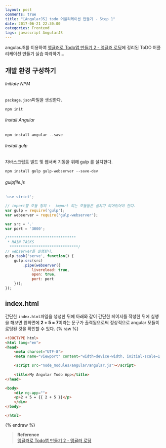 ```yaml
---
layout: post
comments: true
title: "[AngularJS] todo 어플리케이션 만들기 - Step 1"
date: 2017-06-21 22:30:00
categories: Frontend
tags: javascript AngularJS
---
```


angularJS를 이용하여 [앵귤러로 Todo앱 만들기 2 - 앵귤러 로딩](http://blog.jeonghwan.net/lectures/todomvc-angular/2/)에 정리된 ToDO 어플리케이션 만들기 실습 따라하기…

##   개발 환경 구성하기
###### Initiate NPM 
`package.json`파일을 생성한다.
```
npm init
```

###### Install Angular
```
npm install angular --save
```

###### Install gulp
자바스크립트 빌드 및 웹서버 기동을 위해 gulp 를 설치한다.
```
npm install gulp gulp-webserver --save-dev
```

###### gulpfile.js
```javascript
'use strict';

// import할 모듈 정의 :  import 되는 모듈들은 설치가 되어있어야 한다.
var gulp = require('gulp');
var webserver = require('gulp-webserver');

var src = '.'
var port = '3000';

/*******************************
 * MAIN TASKS
  *******************************/
// webserver를 실행한다.
gulp.task('serve', function() {
    gulp.src(src)
    	.pipe(webserver({
            livereload: true,
            open: true,
            port: port
    }));
});
```


## index.html
간단한 `index.html`파일을 생성한 뒤에  아래와 같이 간단한 페이지를 작성한 뒤에 실행을 해보면 웹화면에 **2 + 5 = 7**이라는 문구가 출력됨으로써 정상적으로 angular 모듈이 로딩된 것을 확인할 수 있다.
{% raw %}
```html
<!DOCTYPE html>
<html lang="en">
<head>
	<meta charset="UTF-8">
	<meta name="viewport" content="width=device-width, initial-scale=1, user-scalable=yes">

	<script src="node_modules/angular/angular.js"></script>
	
	<title>My Angular Todo App</title>
</head>

<body>
	<div ng-app="">
	<p>2 + 5 = {{ 2 + 5 }}</p>
	</div>
</body>

</html>
```
{% endraw %}
     
> **Reference**      
> [앵귤러로 Todo앱 만들기 2 - 앵귤러 로딩](http://blog.jeonghwan.net/lectures/todomvc-angular/2/)       